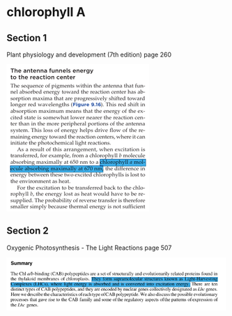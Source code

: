 # chlorophyll A














## Section 1
Plant physiology and development (7th edition) 
page 260

![Chlorophyll absorption](chlorophyll_A_absorption.png)
















## Section 2
Oxygenic Photosynthesis - The Light Reactions
page 507

![Chlorophyll absorption](chlorophyll_A_absorption2.png)